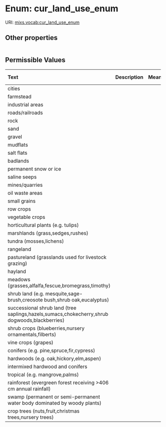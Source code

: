 
# Enum: cur_land_use_enum




URI: [mixs.vocab:cur_land_use_enum](https://w3id.org/mixs/vocab/cur_land_use_enum)


## Other properties

|  |  |  |
| --- | --- | --- |

## Permissible Values

| Text | Description | Meaning | Other Information |
| :--- | :---: | :---: | ---: |
| cities |  |  |  |
| farmstead |  |  |  |
| industrial areas |  |  |  |
| roads/railroads |  |  |  |
| rock |  |  |  |
| sand |  |  |  |
| gravel |  |  |  |
| mudflats |  |  |  |
| salt flats |  |  |  |
| badlands |  |  |  |
| permanent snow or ice |  |  |  |
| saline seeps |  |  |  |
| mines/quarries |  |  |  |
| oil waste areas |  |  |  |
| small grains |  |  |  |
| row crops |  |  |  |
| vegetable crops |  |  |  |
| horticultural plants (e.g. tulips) |  |  |  |
| marshlands (grass,sedges,rushes) |  |  |  |
| tundra (mosses,lichens) |  |  |  |
| rangeland |  |  |  |
| pastureland (grasslands used for livestock grazing) |  |  |  |
| hayland |  |  |  |
| meadows (grasses,alfalfa,fescue,bromegrass,timothy) |  |  |  |
| shrub land (e.g. mesquite,sage-brush,creosote bush,shrub oak,eucalyptus) |  |  |  |
| successional shrub land (tree saplings,hazels,sumacs,chokecherry,shrub dogwoods,blackberries) |  |  |  |
| shrub crops (blueberries,nursery ornamentals,filberts) |  |  |  |
| vine crops (grapes) |  |  |  |
| conifers (e.g. pine,spruce,fir,cypress) |  |  |  |
| hardwoods (e.g. oak,hickory,elm,aspen) |  |  |  |
| intermixed hardwood and conifers |  |  |  |
| tropical (e.g. mangrove,palms) |  |  |  |
| rainforest (evergreen forest receiving >406 cm annual rainfall) |  |  |  |
| swamp (permanent or semi-permanent water body dominated by woody plants) |  |  |  |
| crop trees (nuts,fruit,christmas trees,nursery trees) |  |  |  |

